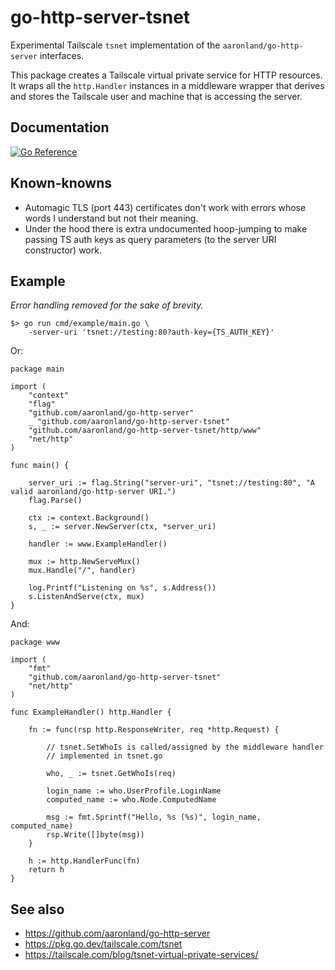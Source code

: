 # go-http-server-tsnet

Experimental Tailscale `tsnet` implementation of the `aaronland/go-http-server` interfaces.

This package creates a Tailscale virtual private service for HTTP resources. It wraps all the `http.Handler` instances in a middleware wrapper that derives and stores the Tailscale user and machine that is accessing the server.

## Documentation

[![Go Reference](https://pkg.go.dev/badge/github.com/aaronland/go-http-server-tsnet.svg)](https://pkg.go.dev/github.com/aaronland/go-http-server-tsnet)

## Known-knowns

* Automagic TLS (port 443) certificates don't work with errors whose words I understand but not their meaning.
* Under the hood there is extra undocumented hoop-jumping to make passing TS auth keys as query parameters (to the server URI constructor) work.

## Example

_Error handling removed for the sake of brevity._

```
$> go run cmd/example/main.go \
	-server-uri 'tsnet://testing:80?auth-key={TS_AUTH_KEY}'
```

Or:

```
package main

import (
	"context"
	"flag"
	"github.com/aaronland/go-http-server"
	_ "github.com/aaronland/go-http-server-tsnet"
	"github.com/aaronland/go-http-server-tsnet/http/www"
	"net/http"
)

func main() {

	server_uri := flag.String("server-uri", "tsnet://testing:80", "A valid aaronland/go-http-server URI.")
	flag.Parse()

	ctx := context.Background()
	s, _ := server.NewServer(ctx, *server_uri)

	handler := www.ExampleHandler()

	mux := http.NewServeMux()
	mux.Handle("/", handler)

	log.Printf("Listening on %s", s.Address())
	s.ListenAndServe(ctx, mux)
}
```

And:

```
package www

import (
	"fmt"
	"github.com/aaronland/go-http-server-tsnet"
	"net/http"
)

func ExampleHandler() http.Handler {

	fn := func(rsp http.ResponseWriter, req *http.Request) {

		// tsnet.SetWhoIs is called/assigned by the middleware handler
		// implemented in tsnet.go
		
		who, _ := tsnet.GetWhoIs(req)

		login_name := who.UserProfile.LoginName
		computed_name := who.Node.ComputedName

		msg := fmt.Sprintf("Hello, %s (%s)", login_name, computed_name)
		rsp.Write([]byte(msg))
	}

	h := http.HandlerFunc(fn)
	return h
}
```

## See also

* https://github.com/aaronland/go-http-server
* https://pkg.go.dev/tailscale.com/tsnet
* https://tailscale.com/blog/tsnet-virtual-private-services/
